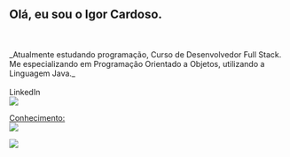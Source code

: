 ## Olá, eu sou o Igor Cardoso.
<br>
<br>
_Atualmente estudando programação, Curso de Desenvolvedor Full Stack.
Me especializando em Programação Orientado a Objetos, utilizando a Linguagem Java._
<br>
  <br>
LinkedIn
  <br>
  <a href="https://www.linkedin.com/in/igor-cardoso-0015b558/" target="_blank">
<img src= "https://img.shields.io/badge/LinkedIn-0077B5?style=for-the-badge&logo=linkedin&logoColor=white" />

Conhecimento:
  <br>
<img src="https://img.shields.io/badge/Adobe%20Photoshop-31A8FF?style=for-the-badge&logo=Adobe%20Photoshop&logoColor=black" />

<img src= "https://img.shields.io/badge/Eclipse-2C2255?style=for-the-badge&logo=eclipse&logoColor=white"/>
